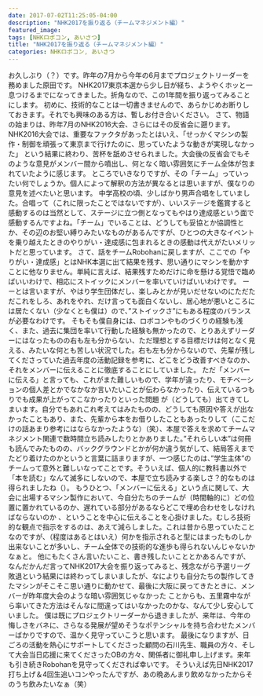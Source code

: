 ```yaml
---
date: 2017-07-02T11:25:05-04:00
description: "NHK2017を振り返る（チームマネジメント編）"
featured_image: 
tags: [NHKロボコン, あいさつ]
title: "NHK2017を振り返る（チームマネジメント編）"
categories: NHKロボコン, あいさつ
---
```


お久しぶり（？）です。昨年の7月から今年の6月までプロジェクトリーダーを務めました原田です。
NHK2017東京本選から少し日が経ち、ようやくホッと一息つけるまでになってきました。折角なので、この1年間を振り返ってみることにします。
初めに、技術的なことは一切書きませんので、あらかじめお断りしておきます。それでも興味のある方は、暫しお付き合いください。
さて、物語の始まりは、昨年7月のNHK2016大会、さらにはその反省会に遡ります。
NHK2016大会では、重要なファクタがあったとはいえ、「せっかくマシンの製作・制御を頑張って東京まで行けたのに、思っていたような動きが実現しなかった」 という結果に終わり、苦杯を舐めさせられました。大会後の反省会でもそのような意見がメンバー間から噴出し、何となく暗い雰囲気にチーム全体が包まれていたように感じます。
ところでいきなりですが、その「チーム」っていったい何でしょうか。個人によって解釈の方法が異なるとは思いますが、僕なりの意見を述べたいと思います。
中学高校の頃、少しばかり男声合唱をしていました。合唱って（これに限ったことではないですが）、いいステージを鑑賞すると感動するのは当然として、ステージに立つ側となってもやはり達成感という面で感動するんですよね。「チーム」でいることは、どうしても妥協とか協調性とか、その辺のお堅い縛りみたいなものがあるんですが、ひとつの大きなイベントを乗り越えたときのやりがい・達成感に包まれるときの感動は代えがたいメリットだと思っています。
さて、話をチームRobohanに戻しますが、ここでの「やりがい・達成感」とはNHK本選に出て結果を残す、思い通りにマシンを動かすことに他なりません。単純に言えば、結果残すためだけに命を懸ける覚悟で臨めばいいわけで、相応にストイックにメンバーを率いていけばいいわけです。
ーーとは言いますが、やはり学生団体だし、楽しみとかが見いだせないのにただただこれをしろ、あれをやれ、だけ言っても面白くないし、居心地が悪いところには居たくない（少なくとも僕は）ので、”ストイックさ”にもある程度のバランスが必要なわけです。
そもそも僕自身には、ロボコンやものづくりの経験も浅く、また、過去に集団を率いて行動した経験も無かったので、とりあえずリーダーにはなったものの右も左も分からない、ただ理想とする目標だけは何となく見える、みたいな何とも苦しい状況でした。右も左も分からないので、先輩が残してくださっていた過去年度の活動記録を参考に、どこをどう改善すべきなのか、それをメンバーに伝えることに徹底することにしていました。
ただ「メンバーに伝える」と言っても、これがまた難しいもので、学年が違ったり、モチベーションの個人差とかでなかなか言いたいことが伝わらなかったり、伝えているつもりでも成果が上がってこなかったりといった問題 が（どうしても）出てきてしまいます。自分でもあれこれ考えてはみたものの、どうしても原因や答えが出なかったこともあり、また、先輩から本をお借りしたこともあったりして（ここだけの話あまり参考にはならなかったような）（笑）、本屋で答えを求めてチームマネジメント関連で数時間立ち読みしたりとかありました。”それらしい本”は何冊も読んでみたものの、バックグラウンドとかが何か違う気がして、結局答えまでたどり着けたのかというと言葉に詰まりますが、一つ感じたのは、”学生主体”のチームって意外と難しいなってことです。そういえば、個人的に教科書以外で「本を読む」なんて滅多にしないので、本屋で立ち読みする楽しさ？的なものは得られましたね（）。
もうひとつ、「メンバーに伝える」という点に関して、大会に出場するマシン製作において、今自分たちのチームが（時間軸的に）どの位置に置かれているのか、遅れている部分があるならどこで埋め合わせをしなければならないのか 、ということを中心に伝えることを心掛けました。むしろ技術的な観点で指示をするのは、あえて減らしました。これは昔から思っていたことなのですが、（程度はあるとはいえ）何かを指示されると型にはまったものしか出来ないことが多いし、チーム全体での技術的な進歩も得られないんじゃないかなぁと。
他にもたくさん言いたいこと、書き残したいこととかあるんですが、なんだかんだ言ってNHK2017大会を振り返ってみると、残念ながら予選リーグ敗退という結果には終わってしまいましたが、なによりも自分たちの製作してきたマシンがそこそこ思い通りに動かせて、最後に大阪に戻ってきたときに、メンバーが昨年度大会のような暗い雰囲気じゃなかった ことからも、五里霧中ながら率いてきた方法はそんなに間違ってはいなかったのかな、なんて少し安心していました。
僕は既にプロジェクトリーダーから退きましたが、来年は、今年の悔しさをバネに、さらなる発展が望めそうなポテンシャルを持ち合わせたメンバーばかりですので、温かく見守っていこうと思います。
最後になりますが、日ごろの活動を熱心にサポートしてくださった顧問の石川先生、職員の方々、そして大会当日応援に来てくださったOBの方々、関係者に御礼申し上げます。来年も引き続きRobohanを見守ってくだされば幸いです。
そういえば先日NHK2017打ち上げ＆4回生追いコンやったんですが、あの晩あんまり飲めなかったからそのうち飲みたいなぁ（笑）
